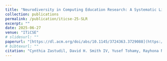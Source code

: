 ```yaml
---
title: "Neurodiversity in Computing Education Research: A Systematic Literature Review"
collection: publications
permalink: /publication/iticse-25-SLR
excerpt: ""
date: 2025-06-27
venue: "ITiCSE"
# slidesurl: ""
paperurl: "[https://dl.acm.org/doi/abs/10.1145/3724363.3729088](https://dl.acm.org/doi/abs/10.1145/3724363.3729088)"
# bibtexurl: ""
citation: "Cynthia Zastudil, David H. Smith IV, Yusef Tohamy, Rayhona Nasimova, Gavin Montross, and Stephen MacNeil. 2025. Neurodiversity in Computing Education Research: A Systematic Literature Review. <i>In Proceedings of the 30th ACM Conference on Innovation and Technology in Computer Science Education V. 1 (ITiCSE 2025)</i>, June 27-July 2, 2025, Nijmegen, Netherlands. ACM, New York, NY, USA, 7 pages."
---
```

